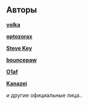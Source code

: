## Авторы

**[volka](Autors/.md)**

**[optozorax](Autors/.md)**
 
**[Steve Key](Autors/.md)**

**[bouncepaw](Autors/.md)**

**[O1af](Autors/.md)**

**[Kanazei](Autors/.md)**  

и другие официальные лица..
